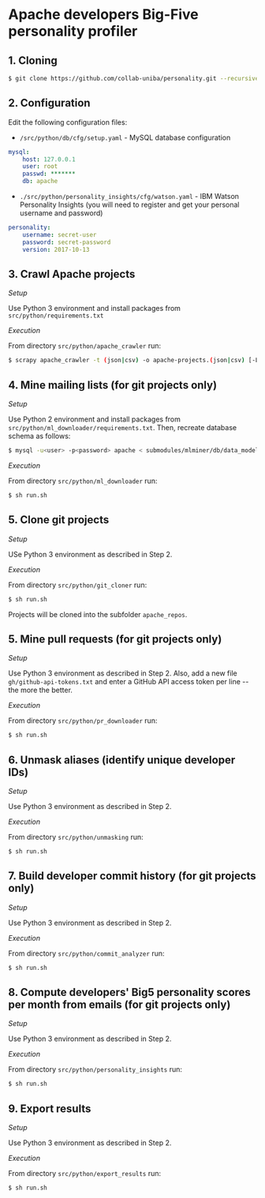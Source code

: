 # Apache developers Big-Five personality profiler

## 1. Cloning
```bash
$ git clone https://github.com/collab-uniba/personality.git --recursive
```
## 2. Configuration
Edit the following configuration files:
* `/src/python/db/cfg/setup.yaml` - MySQL database configuration
```yaml
mysql:
    host: 127.0.0.1
    user: root
    passwd: *******
    db: apache
```
* `./src/python/personality_insights/cfg/watson.yaml` - IBM Watson Personality Insights (you will need to register and 
get your personal username and password)
```yaml
personality:
    username: secret-user
    password: secret-password
    version: 2017-10-13
```

## 3. Crawl Apache projects

*Setup*

Use Python 3 environment and install packages from `src/python/requirements.txt`

*Execution*

From directory `src/python/apache_crawler` run:
```bash
$ scrapy apache_crawler -t (json|csv) -o apache-projects.(json|csv) [-L DEBUG --logfile apache.log]
```

## 4. Mine mailing lists (for git projects only)

*Setup*

Use Python 2 environment and install packages from `src/python/ml_downloader/requirements.txt`.
Then, recreate database schema as follows:
```bash
$ mysql -u<user> -p<password> apache < submodules/mlminer/db/data_model_mysql.sql
```

*Execution*

From directory `src/python/ml_downloader` run:
```bash
$ sh run.sh
```

## 5. Clone git projects

*Setup*

USe Python 3 environment as described in Step 2.

*Execution*

From directory `src/python/git_cloner` run:
```bash
$ sh run.sh
```
Projects will be cloned into the subfolder `apache_repos`.

## 5. Mine pull requests (for git projects only)

*Setup*

Use Python 3 environment as described in Step 2. Also, add a new file `gh/github-api-tokens.txt`
and enter a GitHub API access token per line -- the more the better.

*Execution*

From directory `src/python/pr_downloader` run:
```bash
$ sh run.sh
```

## 6. Unmask aliases (identify unique developer IDs)
*Setup*

Use Python 3 environment as described in Step 2.

*Execution*

From directory `src/python/unmasking` run:
```bash
$ sh run.sh
```

## 7. Build developer commit history (for git projects only)
*Setup*

Use Python 3 environment as described in Step 2.

*Execution*

From directory `src/python/commit_analyzer` run:
```bash
$ sh run.sh
```

## 8. Compute developers' Big5 personality scores per month from emails (for git projects only)
*Setup*

Use Python 3 environment as described in Step 2.

*Execution*

From directory `src/python/personality_insights` run:
```bash
$ sh run.sh
```

## 9. Export results
*Setup*

Use Python 3 environment as described in Step 2.

*Execution*

From directory `src/python/export_results` run:
```bash
$ sh run.sh
```
